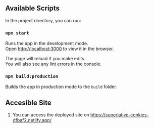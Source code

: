 ## Available Scripts

In the project directory, you can run:

### `npm start`

Runs the app in the development mode.\
Open [http://localhost:3000](http://localhost:3000) to view it in the browser.

The page will reload if you make edits.\
You will also see any lint errors in the console.

### `npm build:production`

Builds the app in production mode to the `build` folder.

## Accesible Site

1. You can access the deployed site on https://superlative-conkies-dfbaf2.netlify.app/
